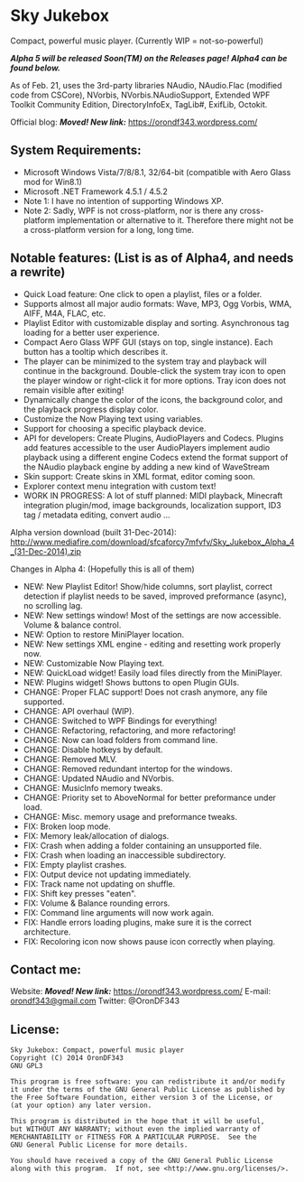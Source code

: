 Sky Jukebox
===========

Compact, powerful music player. (Currently WIP = not-so-powerful)

***Alpha 5 will be released Soon(TM) on the Releases page! Alpha4 can be found below.***

As of Feb. 21, uses the 3rd-party libraries NAudio, NAudio.Flac (modified code from CSCore), NVorbis, NVorbis.NAudioSupport, Extended WPF Toolkit Community Edition, DirectoryInfoEx, TagLib#, ExifLib, Octokit.

Official blog: ***Moved! New link:*** https://orondf343.wordpress.com/

System Requirements:
--------------------
  * Microsoft Windows Vista/7/8/8.1, 32/64-bit (compatible with Aero Glass mod for Win8.1)
  * Microsoft .NET Framework 4.5.1 / 4.5.2
  * Note 1: I have no intention of supporting Windows XP.
  * Note 2: Sadly, WPF is not cross-platform, nor is there any cross-platform implementation or alternative to it. Therefore there might not be a cross-platform version for a long, long time.

Notable features: (List is as of Alpha4, and needs a rewrite)
-----------------
  * Quick Load feature: One click to open a playlist, files or a folder.
  * Supports almost all major audio formats: Wave, MP3, Ogg Vorbis, WMA, AIFF, M4A, FLAC, etc.
  * Playlist Editor with customizable display and sorting. Asynchronous tag loading for a better user experience.
  * Compact Aero Glass WPF GUI (stays on top, single instance). Each button has a tooltip which describes it.
  * The player can be minimized to the system tray and playback will continue in the background.
    Double-click the system tray icon to open the player window or right-click it for more options.
    Tray icon does not remain visible after exiting!
  * Dynamically change the color of the icons, the background color, and the playback progress display color.
  * Customize the Now Playing text using variables.
  * Support for choosing a specific playback device.
  * API for developers: Create Plugins, AudioPlayers and Codecs.
    Plugins add features accessible to the user
	AudioPlayers implement audio playback using a different engine
	Codecs extend the format support of the NAudio playback engine by adding a new kind of WaveStream
  * Skin support: Create skins in XML format, editor coming soon.
  * Explorer context menu integration with custom text!
  * WORK IN PROGRESS: A lot of stuff planned: MIDI playback, Minecraft integration plugin/mod, image backgrounds, localization support, ID3 tag / metadata editing, convert audio ...

Alpha version download (built 31-Dec-2014): http://www.mediafire.com/download/sfcaforcy7mfvfv/Sky_Jukebox_Alpha_4_(31-Dec-2014).zip

Changes in Alpha 4: (Hopefully this is all of them)
  * NEW: New Playlist Editor! Show/hide columns, sort playlist, correct detection if playlist needs to be saved, improved preformance (async), no scrolling lag.
  * NEW: New settings window! Most of the settings are now accessible. Volume & balance control.
  * NEW: Option to restore MiniPlayer location.
  * NEW: New settings XML engine - editing and resetting work properly now.
  * NEW: Customizable Now Playing text.
  * NEW: QuickLoad widget! Easily load files directly from the MiniPlayer.
  * NEW: Plugins widget! Shows buttons to open Plugin GUIs.
  * CHANGE: Proper FLAC support! Does not crash anymore, any file supported.
  * CHANGE: API overhaul (WIP).
  * CHANGE: Switched to WPF Bindings for everything!
  * CHANGE: Refactoring, refactoring, and more refactoring!
  * CHANGE: Now can load folders from command line.
  * CHANGE: Disable hotkeys by default.
  * CHANGE: Removed MLV.
  * CHANGE: Removed redundant intertop for the windows.
  * CHANGE: Updated NAudio and NVorbis.
  * CHANGE: MusicInfo memory tweaks.
  * CHANGE: Priority set to AboveNormal for better preformance under load.
  * CHANGE: Misc. memory usage and preformance tweaks.
  * FIX: Broken loop mode.
  * FIX: Memory leak/allocation of dialogs.
  * FIX: Crash when adding a folder containing an unsupported file.
  * FIX: Crash when loading an inaccessible subdirectory.
  * FIX: Empty playlist crashes.
  * FIX: Output device not updating immediately.
  * FIX: Track name not updating on shuffle.
  * FIX: Shift key presses "eaten".
  * FIX: Volume & Balance rounding errors.
  * FIX: Command line arguments will now work again.
  * FIX: Handle errors loading plugins, make sure it is the correct architecture.
  * FIX: Recoloring icon now shows pause icon correctly when playing.

Contact me:
-----------

Website: ***Moved! New link:*** https://orondf343.wordpress.com/
E-mail: orondf343@gmail.com
Twitter: @OronDF343

License:
--------

	Sky Jukebox: Compact, powerful music player
	Copyright (C) 2014 OronDF343
	GNU GPL3
	
	This program is free software: you can redistribute it and/or modify
	it under the terms of the GNU General Public License as published by
	the Free Software Foundation, either version 3 of the License, or
	(at your option) any later version.
	
	This program is distributed in the hope that it will be useful,
	but WITHOUT ANY WARRANTY; without even the implied warranty of
	MERCHANTABILITY or FITNESS FOR A PARTICULAR PURPOSE.  See the
	GNU General Public License for more details.
	
	You should have received a copy of the GNU General Public License
	along with this program.  If not, see <http://www.gnu.org/licenses/>.
